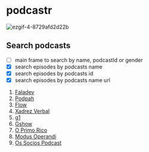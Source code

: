 # podcastr

![ezgif-4-8729afd2d22b](https://user-images.githubusercontent.com/3676633/116022541-c4737f80-a620-11eb-8224-278c80ecf587.gif)

## Search podcasts


- [ ] main frame to search by name, podcastId or gender
- [x] search episodes by podcasts name
- [x] search episodes by podcasts id
- [x] search episodes by podcasts name url

1. [Faladev](https://podcastr-67h004qnj-tiagobani.vercel.app/podcasts/faladev)
2. [Podpah](https://podcastr-67h004qnj-tiagobani.vercel.app/podcasts/podpah)
3. [Flow](https://podcastr-67h004qnj-tiagobani.vercel.app/podcasts/flow)
4. [Xadrez Verbal](https://podcastr-67h004qnj-tiagobani.vercel.app/podcasts/xadrezverbal)
5. [g1](https://podcastr-67h004qnj-tiagobani.vercel.app/podcasts/g1)
6. [Gshow](https://podcastr-67h004qnj-tiagobani.vercel.app/podcasts/gshow)
7. [O Primo Rico](https://podcastr-67h004qnj-tiagobani.vercel.app/podcasts/oprimorico)
8. [Modus Operandi](https://podcastr-67h004qnj-tiagobani.vercel.app/podcasts/modusoperandi)
9. [Os Socios Podcast](https://podcastr-67h004qnj-tiagobani.vercel.app/podcasts/os-socios-podcast)
